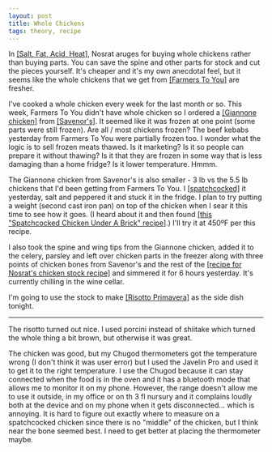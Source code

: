```yaml
---
layout: post
title: Whole Chickens
tags: theory, recipe
---
```

In [[Salt, Fat, Acid, Heat]](https://www.saltfatacidheat.com/), Nosrat aruges for buying whole chickens rather than buying parts. You can save the spine and other parts for stock and cut the pieces yourself. It's cheaper and it's my own anecdotal feel, but it seems like the whole chickens that we get from [[Farmers To You]](https://farmerstoyou.com/) are fresher.

I've cooked a whole chicken every week for the last month or so. This week, Farmers To You didn't have whole chicken so I ordered a [[Giannone chicken]](http://giannonepoultry.com/en/) from [[Savenor's]](https://www.savenorsmarket.com/). It seemed like it was frozen at one point (some parts were still frozen). Are all / most chickens frozen? The beef kebabs yesterday from Farmers To You were partially frozen too. I wonder what the logic is to sell frozen meats thawed. Is it marketing? Is it so people can prepare it without thawing? Is it that they are frozen in some way that is less damaging than a home fridge? Is it lower temperature. Hmmm.

The Giannone chicken from Savenor's is also smaller - 3 lb vs the 5.5 lb chickens that I'd been getting from Farmers To You. I [[spatchcocked]](/recipes/Jois-Oven-Roasted-Spatchcocked-Chicken.html) it yesterday, salt and peppered it and stuck it in the fridge. I plan to try putting a weight (second cast iron pan) on top of the chicken when I sear it this time to see how it goes. (I heard about it and then found [[this "Spatchcocked Chicken Under A Brick" recipe]](/recipes/Spatchcocked-Chicken-Under-a-Brick.html).) I'll try it at 450ºF per this recipe.

I also took the spine and wing tips from the Giannone chicken, added it to the celery, parsley and left over chicken parts in the freezer along with three points of chicken bones from Savenor's and the rest of the [[recipe for Nosrat's chicken stock recipe]](/recipes/Samin-Nosrat-Chicken-Stock.html) and simmered it for 6 hours yesterday. It's currently chilling in the wine cellar.

I'm going to use the stock to make [[Risotto Primavera]](/recipes/Risotto-Primavera.html) as the side dish tonight.

---
The risotto turned out nice. I used porcini instead of shiitake which turned the whole thing a bit brown, but otherwise it was great.

The chicken was good, but my Chugod thermometers got the temperature wrong (I don't think it was user error) but I used the Javelin Pro and used it to get it to the right temperature. I use the Chugod because it can stay connected when the food is in the oven and it has a bluetooth mode that allows me to monitor it on my phone. However, the range doesn't allow me to use it outside, in my office or on th 3 fl nursury and it complains loudly both at the device and on my phone when it gets disconnected... which is annoying. It is hard to figure out exactly where to measure on a spatchcocked chicken since there is no "middle" of the chicken, but I think near the bone seemed best. I need to get better at placing the thermometer maybe.